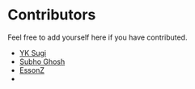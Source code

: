 # Contributors

Feel free to add yourself here if you have contributed.

- [YK Sugi](https://github.com/ykdojo)
- [Subho Ghosh](https://github.com/subhoghoshX)
- [EssonZ](https://github.com/EssonZ) 
- 

